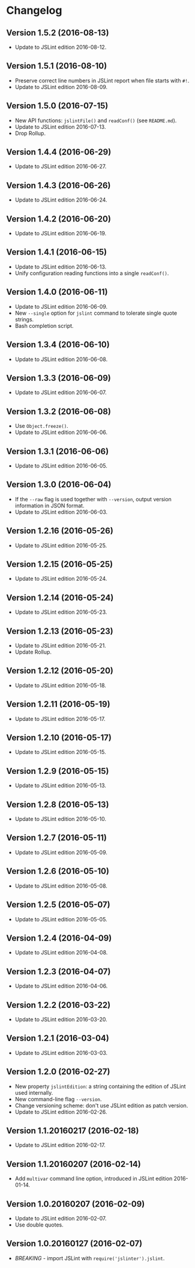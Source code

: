 # Changelog

## Version 1.5.2 (2016-08-13)

-   Update to JSLint edition 2016-08-12.

## Version 1.5.1 (2016-08-10)

-   Preserve correct line numbers in JSLint report when file starts with `#!`.
-   Update to JSLint edition 2016-08-09.

## Version 1.5.0 (2016-07-15)

-   New API functions: `jslintFile()` and `readConf()` (see `README.md`).
-   Update to JSLint edition 2016-07-13.
-   Drop Rollup.

## Version 1.4.4 (2016-06-29)

-   Update to JSLint edition 2016-06-27.

## Version 1.4.3 (2016-06-26)

-   Update to JSLint edition 2016-06-24.

## Version 1.4.2 (2016-06-20)

-   Update to JSLint edition 2016-06-19.

## Version 1.4.1 (2016-06-15)

-   Update to JSLint edition 2016-06-13.
-   Unify configuration reading functions into a single `readConf()`.

## Version 1.4.0 (2016-06-11)

-   Update to JSLint edition 2016-06-09.
-   New `--single` option for `jslint` command to tolerate single quote strings.
-   Bash completion script.

## Version 1.3.4 (2016-06-10)

-   Update to JSLint edition 2016-06-08.

## Version 1.3.3 (2016-06-09)

-   Update to JSLint edition 2016-06-07.

## Version 1.3.2 (2016-06-08)

-   Use `Object.freeze()`.
-   Update to JSLint edition 2016-06-06.

## Version 1.3.1 (2016-06-06)

-   Update to JSLint edition 2016-06-05.

## Version 1.3.0 (2016-06-04)

-   If the `--raw` flag is used together with `--version`, output version information in JSON format.
-   Update to JSLint edition 2016-06-03.

## Version 1.2.16 (2016-05-26)

-   Update to JSLint edition 2016-05-25.

## Version 1.2.15 (2016-05-25)

-   Update to JSLint edition 2016-05-24.

## Version 1.2.14 (2016-05-24)

-   Update to JSLint edition 2016-05-23.

## Version 1.2.13 (2016-05-23)

-   Update to JSLint edition 2016-05-21.
-   Update Rollup.

## Version 1.2.12 (2016-05-20)

-   Update to JSLint edition 2016-05-18.

## Version 1.2.11 (2016-05-19)

-   Update to JSLint edition 2016-05-17.

## Version 1.2.10 (2016-05-17)

-   Update to JSLint edition 2016-05-15.

## Version 1.2.9 (2016-05-15)

-   Update to JSLint edition 2016-05-13.

## Version 1.2.8 (2016-05-13)

-   Update to JSLint edition 2016-05-10.

## Version 1.2.7 (2016-05-11)

-   Update to JSLint edition 2016-05-09.

## Version 1.2.6 (2016-05-10)

-   Update to JSLint edition 2016-05-08.

## Version 1.2.5 (2016-05-07)

-   Update to JSLint edition 2016-05-05.

## Version 1.2.4 (2016-04-09)

-   Update to JSLint edition 2016-04-08.

## Version 1.2.3 (2016-04-07)

-   Update to JSLint edition 2016-04-06.

## Version 1.2.2 (2016-03-22)

-   Update to JSLint edition 2016-03-20.

## Version 1.2.1 (2016-03-04)

-   Update to JSLint edition 2016-03-03.

## Version 1.2.0 (2016-02-27)

-   New property `jslintEdition`: a string containing the edition of JSLint used internally.
-   New command-line flag `--version`.
-   Change versioning scheme: don't use JSLint edition as patch version.
-   Update to JSLint edition 2016-02-26.

## Version 1.1.20160217 (2016-02-18)

-   Update to JSLint edition 2016-02-17.

## Version 1.1.20160207 (2016-02-14)

-   Add `multivar` command line option, introduced in JSLint edition 2016-01-14.

## Version 1.0.20160207 (2016-02-09)

-   Update to JSLint edition 2016-02-07.
-   Use double quotes.

## Version 1.0.20160127 (2016-02-07)

-   *BREAKING* - import JSLint with `require('jslinter').jslint`.
